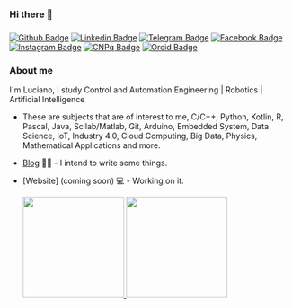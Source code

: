 ### Hi there 👋
###
<!--
**nascimento-luciano/nascimento-luciano** is a ✨ _special_ ✨ repository because its `README.md` (this file) appears on your GitHub profile.

Here are some ideas to get you started:

- 🔭 I’m currently working on ...
- 🌱 I’m currently learning ...
- 👯 I’m looking to collaborate on ...
- 🤔 I’m looking for help with ...
- 💬 Ask me about ...
- 📫 How to reach me: ...
- 😄 Pronouns: ...
- ⚡ Fun fact: ...
-->

[![Github Badge](https://img.shields.io/badge/-Github-000?style=flat-square&logo=Github&logoColor=white&link=https://github.com/nascimento-luciano)](https://github.com/nascimento-luciano)
[![Linkedin Badge](https://img.shields.io/badge/-LinkedIn-blue?style=flat-square&logo=Linkedin&logoColor=white&link=https://www.linkedin.com/in/nascimento-luciano/)](https://www.linkedin.com/in/nascimento-luciano)
[![Telegram Badge](https://img.shields.io/badge/-Telegram-2088ba?style=flat-square&labelColor=2088ba&logo=Telegram&logoColor=white&link=https://t.me/lucianosilvadonascimento)](https://t.me/lucianosilvadonascimento)
[![Facebook Badge](https://img.shields.io/badge/-Facebook-0092ff?style=flat-square&labelColor=0092ff&logo=Facebook&logoColor=white&link=https://www.facebook.com/satanaquia)](https://www.facebook.com/satanaquia)
[![Instagram Badge](https://img.shields.io/badge/-Instagram-d81e56?style=flat-square&labelColor=d81e56&logo=Instagram&logoColor=white&link=https://www.instagram.com/satanaquia)](https://www.instagram.com/satanaquia)
[![CNPq Badge](https://img.shields.io/badge/-CNPq-180783?style=flat-square&labelColor=180783&logo=CNPq&logoColor=white&link=http://lattes.cnpq.br/4809047964211685)](http://lattes.cnpq.br/4809047964211685)
[![Orcid Badge](https://img.shields.io/badge/-Orcid-93df0e?style=flat-square&labelColor=93df0e&logo=ORCID&logoColor=white&link=https://orcid.org/0000-0001-9353-3014)](https://orcid.org/0000-0001-9353-3014)


### About me
I´m Luciano, I study Control and Automation Engineering | Robotics | Artificial Intelligence

- These are subjects that are of interest to me, C/C++, Python, Kotlin, R, Pascal, Java, Scilab/Matlab, Git, Arduino, Embedded System, Data Science, IoT, Industry 4.0, Cloud Computing, Big Data, Physics, Mathematical Applications and more.

- [Blog](https://medium.com/@luciano.nascimento) ✍🏼 - I intend to write some things.
- [Website] (coming soon) 💻 - Working on it.

  <div>
  <a href="https://github.com/nascimento-luciano">
  <img height="180em" src="https://github-readme-stats.vercel.app/api?username=nascimento-luciano&show_icons=true&theme=dark&include_all_commits=true&count_private=true"/>
  <img height="180em" src="https://github-readme-stats.vercel.app/api/top-langs/?username=nascimento-luciano&layout=compact&langs_count=7&theme=dark"/>
</div>
